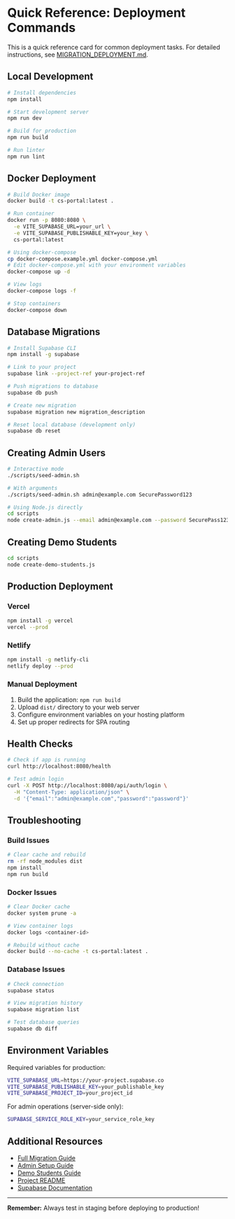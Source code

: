 # Quick Reference: Deployment Commands

This is a quick reference card for common deployment tasks. For detailed instructions, see [MIGRATION_DEPLOYMENT.md](./MIGRATION_DEPLOYMENT.md).

## Local Development

```bash
# Install dependencies
npm install

# Start development server
npm run dev

# Build for production
npm run build

# Run linter
npm run lint
```

## Docker Deployment

```bash
# Build Docker image
docker build -t cs-portal:latest .

# Run container
docker run -p 8080:8080 \
  -e VITE_SUPABASE_URL=your_url \
  -e VITE_SUPABASE_PUBLISHABLE_KEY=your_key \
  cs-portal:latest

# Using docker-compose
cp docker-compose.example.yml docker-compose.yml
# Edit docker-compose.yml with your environment variables
docker-compose up -d

# View logs
docker-compose logs -f

# Stop containers
docker-compose down
```

## Database Migrations

```bash
# Install Supabase CLI
npm install -g supabase

# Link to your project
supabase link --project-ref your-project-ref

# Push migrations to database
supabase db push

# Create new migration
supabase migration new migration_description

# Reset local database (development only)
supabase db reset
```

## Creating Admin Users

```bash
# Interactive mode
./scripts/seed-admin.sh

# With arguments
./scripts/seed-admin.sh admin@example.com SecurePassword123

# Using Node.js directly
cd scripts
node create-admin.js --email admin@example.com --password SecurePass123
```

## Creating Demo Students

```bash
cd scripts
node create-demo-students.js
```

## Production Deployment

### Vercel

```bash
npm install -g vercel
vercel --prod
```

### Netlify

```bash
npm install -g netlify-cli
netlify deploy --prod
```

### Manual Deployment

1. Build the application: `npm run build`
2. Upload `dist/` directory to your web server
3. Configure environment variables on your hosting platform
4. Set up proper redirects for SPA routing

## Health Checks

```bash
# Check if app is running
curl http://localhost:8080/health

# Test admin login
curl -X POST http://localhost:8080/api/auth/login \
  -H "Content-Type: application/json" \
  -d '{"email":"admin@example.com","password":"password"}'
```

## Troubleshooting

### Build Issues
```bash
# Clear cache and rebuild
rm -rf node_modules dist
npm install
npm run build
```

### Docker Issues
```bash
# Clear Docker cache
docker system prune -a

# View container logs
docker logs <container-id>

# Rebuild without cache
docker build --no-cache -t cs-portal:latest .
```

### Database Issues
```bash
# Check connection
supabase status

# View migration history
supabase migration list

# Test database queries
supabase db diff
```

## Environment Variables

Required variables for production:

```bash
VITE_SUPABASE_URL=https://your-project.supabase.co
VITE_SUPABASE_PUBLISHABLE_KEY=your_publishable_key
VITE_SUPABASE_PROJECT_ID=your_project_id
```

For admin operations (server-side only):
```bash
SUPABASE_SERVICE_ROLE_KEY=your_service_role_key
```

## Additional Resources

- [Full Migration Guide](./MIGRATION_DEPLOYMENT.md)
- [Admin Setup Guide](./create-admin-account.md)
- [Demo Students Guide](./RUN_DEMO_STUDENTS.md)
- [Project README](./README.md)
- [Supabase Documentation](https://supabase.com/docs)

---

**Remember:** Always test in staging before deploying to production!
